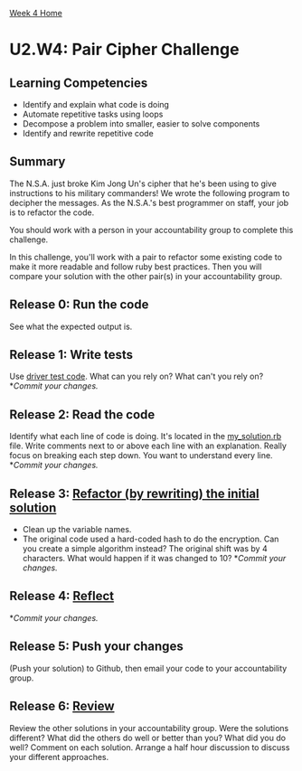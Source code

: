 [Week 4 Home](./)

# U2.W4: Pair Cipher Challenge

## Learning Competencies
- Identify and explain what code is doing
- Automate repetitive tasks using loops
- Decompose a problem into smaller, easier to solve components
- Identify and rewrite repetitive code

## Summary
The N.S.A. just broke Kim Jong Un's cipher that he's been using to give instructions to his military commanders! We wrote the following program to decipher the messages. As the N.S.A.'s best programmer on staff, your job is to refactor the code. 

You should work with a person in your accountability group to complete this challenge.

In this challenge, you'll work with a pair to refactor some existing code to make it more readable and follow ruby best practices. Then you will compare your solution with the other pair(s) in your accountability group. 

## Release 0: Run the code 
See what the expected output is.

## Release 1: Write tests 
Use [driver test code](https://github.com/Devbootcamp/phase_0_handbook/blob/master/coding_references/driver_code.md). What can you rely on? What can't you rely on? **Commit your changes.*

## Release 2: Read the code
Identify what each line of code is doing. It's located in the [my_solution.rb](my_solution.rb) file. 
Write comments next to or above each line with an explanation.
Really focus on breaking each step down. You want to understand every line. **Commit your changes.*

## Release 3: [Refactor (by rewriting) the initial solution](https://github.com/Devbootcamp/phase_0_handbook/blob/master/coding_references/refactoring.md)
  - Clean up the variable names. 
  - The original code used a hard-coded hash to do the encryption. Can you create a simple algorithm instead? The original shift was by 4 characters. What would happen if it was changed to 10? **Commit your changes.*

## Release 4: [Reflect](https://github.com/Devbootcamp/phase_0_handbook/blob/master/coding_references/reflection_guidelines.md) 
**Commit your changes.*

## Release 5: Push your changes 
(Push your solution) to Github, then email your code to your accountability group.

## Release 6: [Review](https://github.com/Devbootcamp/phase_0_handbook/blob/master/coding_references/review.md) 
Review the other solutions in your accountability group. Were the solutions different? What did the others do well or better than you? What did you do well? Comment on each solution. Arrange a half hour discussion to discuss your different approaches.
